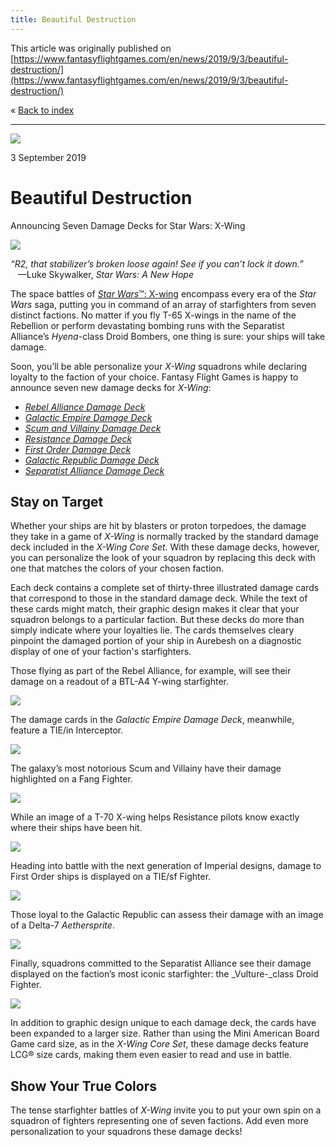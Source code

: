 ```yaml
---
title: Beautiful Destruction
---
```


This article was originally published on [https://www.fantasyflightgames.com/en/news/2019/9/3/beautiful-destruction/](https://www.fantasyflightgames.com/en/news/2019/9/3/beautiful-destruction/)

&laquo; [Back to index](../index.md)

---

![](ddf68b30f757e4274dcca219105075c7.jpg)

3 September 2019

Beautiful Destruction
=====================

Announcing Seven Damage Decks for Star Wars: X-Wing

![](4ba8f451891499cc03314150d79fa71b.png)

_“R2, that stabilizer’s broken loose again! See if you can’t lock it down.”_  
   —Luke Skywalker, _Star Wars: A New Hope_

The space battles of [_Star Wars_™: X-wing](https://www.fantasyflightgames.com/en/products/x-wing-second-edition/) encompass every era of the _Star Wars_ saga, putting you in command of an array of starfighters from seven distinct factions. No matter if you fly T-65 X-wings in the name of the Rebellion or perform devastating bombing runs with the Separatist Alliance’s _Hyena_\-class Droid Bombers, one thing is sure: your ships will take damage.

Soon, you’ll be able personalize your _X-Wing_ squadrons while declaring loyalty to the faction of your choice. Fantasy Flight Games is happy to announce seven new damage decks for _X-Wing_:

*   _[Rebel Alliance Damage Deck](https://www.fantasyflightgames.com/en/products/x-wing-second-edition/products/rebel-alliance-damage-deck/)_
*   _[Galactic Empire Damage Deck](https://www.fantasyflightgames.com/en/products/x-wing-second-edition/products/galactic-empire-damage-deck/)_
*   _[Scum and Villainy Damage Deck](https://www.fantasyflightgames.com/en/products/x-wing-second-edition/products/scum-and-villainy-damage-deck/)_
*   _[Resistance Damage Deck](https://www.fantasyflightgames.com/en/products/x-wing-second-edition/products/resistance-damage-deck/)_
*   _[First Order Damage Deck](https://www.fantasyflightgames.com/en/products/x-wing-second-edition/products/first-order-damage-deck/)_
*   _[Galactic Republic Damage Deck](https://www.fantasyflightgames.com/en/products/x-wing-second-edition/products/galactic-republic-damage-deck/)_
*   _[Separatist Alliance Damage Deck](https://www.fantasyflightgames.com/en/products/x-wing-second-edition/products/separatist-alliance-damage-deck/)_

Stay on Target
--------------

Whether your ships are hit by blasters or proton torpedoes, the damage they take in a game of _X-Wing_ is normally tracked by the standard damage deck included in the _X-Wing Core Set_. With these damage decks, however, you can personalize the look of your squadron by replacing this deck with one that matches the colors of your chosen faction.

Each deck contains a complete set of thirty-three illustrated damage cards that correspond to those in the standard damage deck. While the text of these cards might match, their graphic design makes it clear that your squadron belongs to a particular faction. But these decks do more than simply indicate where your loyalties lie. The cards themselves cleary pinpoint the damaged portion of your ship in Aurebesh on a diagnostic display of one of your faction's starfighters.

Those flying as part of the Rebel Alliance, for example, will see their damage on a readout of a BTL-A4 Y-wing starfighter.

![](6a920cdab549faea9e49c53b9a523d6d.png)

The damage cards in the _Galactic Empire Damage Deck_, meanwhile, feature a TIE/in Interceptor.

![](7ceb763c34a04925be073345fc2b67e2.png)

The galaxy’s most notorious Scum and Villainy have their damage highlighted on a Fang Fighter.

![](42b5ce595efc74bccb9253601a5b9571.png)

While an image of a T-70 X-wing helps Resistance pilots know exactly where their ships have been hit.

![](66d7f42be850efa101b82f434fae2ea3.png)

Heading into battle with the next generation of Imperial designs, damage to First Order ships is displayed on a TIE/sf Fighter.

![](4dedb53656c28da797e83b9f63d41fe6.png)

Those loyal to the Galactic Republic can assess their damage with an image of a Delta-7 _Aethersprite_.

![](6bc261f7659e12b1c425b2dc4e191e75.png)

Finally, squadrons committed to the Separatist Alliance see their damage displayed on the faction’s most iconic starfighter: the _Vulture-_class Droid Fighter.

![](dd82295c6718146080f870e30e978003.png)

In addition to graphic design unique to each damage deck, the cards have been expanded to a larger size. Rather than using the Mini American Board Game card size, as in the _X-Wing Core Set_, these damage decks feature LCG® size cards, making them even easier to read and use in battle.

Show Your True Colors
---------------------

The tense starfighter battles of _X-Wing_ invite you to put your own spin on a squadron of fighters representing one of seven factions. Add even more personalization to your squadrons these damage decks!